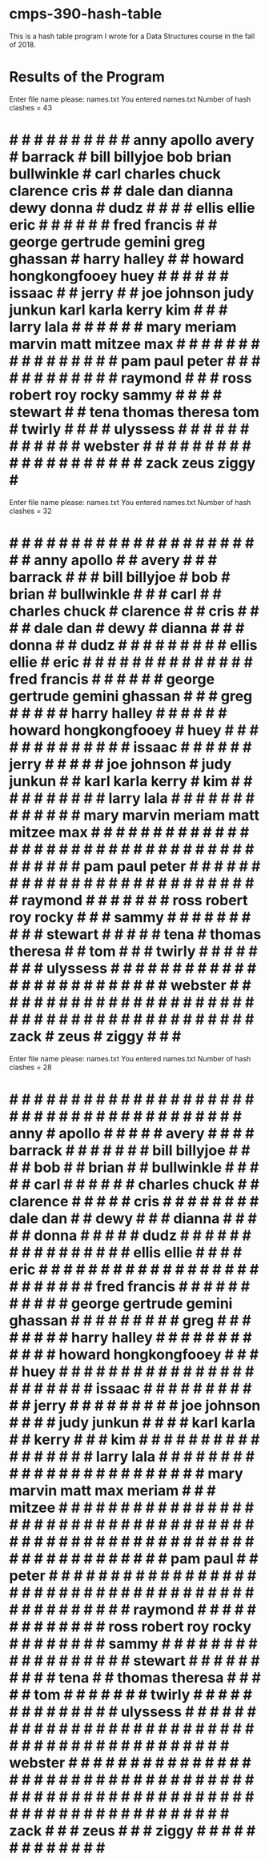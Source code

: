# cmps-390-hash-table
This is a hash table program I wrote for a Data Structures course in the fall of 2018.

# Results of the Program

Enter file name please:
names.txt
You entered names.txt
Number of hash clashes = 43
# # # # # # # # # # # anny apollo avery # barrack # bill billyjoe bob brian bullwinkle # carl charles chuck clarence cris # # dale dan dianna dewy donna # dudz # # # # ellis ellie eric # # # # # # fred francis # # george gertrude gemini greg ghassan # harry halley # # howard hongkongfooey huey # # # # # # issaac # # jerry # # joe johnson judy junkun karl karla kerry kim # # # larry lala # # # # # # mary meriam marvin matt mitzee max # # # # # # # # # # # # # # # # pam paul peter # # # # # # # # # # # # raymond # # # ross robert roy rocky sammy # # # # stewart # # tena thomas theresa tom # twirly # # # # ulyssess # # # # # # # # # # # # webster # # # # # # # # # # # # # # # # # # # # zack zeus ziggy # # 
Enter file name please:
names.txt
You entered names.txt
Number of hash clashes = 32
# # # # # # # # # # # # # # # # # # # # # # # anny apollo # # avery # # # barrack # # # bill billyjoe # bob # brian # bullwinkle # # # carl # # charles chuck # clarence # # cris # # # # dale dan # dewy # dianna # # # donna # # dudz # # # # # # # # # ellis ellie # eric # # # # # # # # # # # # # # fred francis # # # # # # george gertrude gemini ghassan # # # greg # # # # # harry halley # # # # # # howard hongkongfooey # huey # # # # # # # # # # # # # issaac # # # # # # jerry # # # # # joe johnson # judy junkun # # karl karla kerry # kim # # # # # # # # # # larry lala # # # # # # # # # # # # # mary marvin meriam matt mitzee max # # # # # # # # # # # # # # # # # # # # # # # # # # # # # # # # # # # # # # # pam paul peter # # # # # # # # # # # # # # # # # # # # # # # # # # # raymond # # # # # # # ross robert roy rocky # # # sammy # # # # # # # # # # stewart # # # # # tena # thomas theresa # # tom # # # twirly # # # # # # # # ulyssess # # # # # # # # # # # # # # # # # # # # # # # # # webster # # # # # # # # # # # # # # # # # # # # # # # # # # # # # # # # # # # # # # # # # # zack # zeus # ziggy # # # # 
Enter file name please:
names.txt
You entered names.txt
Number of hash clashes = 28
# # # # # # # # # # # # # # # # # # # # # # # # # # # # # # # # # # # # # # # # anny # apollo # # # # # avery # # # # barrack # # # # # # # bill billyjoe # # # # bob # # brian # # bullwinkle # # # # # carl # # # # # # charles chuck # # clarence # # # # # cris # # # # # # # # dale dan # # dewy # # # dianna # # # # # donna # # # # # dudz # # # # # # # # # # # # # # # # ellis ellie # # # # eric # # # # # # # # # # # # # # # # # # # # # # # # # fred francis # # # # # # # # # # # george gertrude gemini ghassan # # # # # # # # # greg # # # # # # # # harry halley # # # # # # # # # # # # howard hongkongfooey # # # # huey # # # # # # # # # # # # # # # # # # # # # # # issaac # # # # # # # # # # # jerry # # # # # # # # # joe johnson # # # # judy junkun # # # # karl karla # # kerry # # # kim # # # # # # # # # # # # # # # # # larry lala # # # # # # # # # # # # # # # # # # # # # # # # mary marvin matt max meriam # # # mitzee # # # # # # # # # # # # # # # # # # # # # # # # # # # # # # # # # # # # # # # # # # # # # # # # # # # # # # # # # # # # # # # # # # # # # pam paul # # peter # # # # # # # # # # # # # # # # # # # # # # # # # # # # # # # # # # # # # # # # # # # # # # # raymond # # # # # # # # # # # # # ross robert roy rocky # # # # # # # # sammy # # # # # # # # # # # # # # # # # # stewart # # # # # # # # # # tena # # thomas theresa # # # # # tom # # # # # # # twirly # # # # # # # # # # # # # # ulyssess # # # # # # # # # # # # # # # # # # # # # # # # # # # # # # # # # # # # # # # # # # # # webster # # # # # # # # # # # # # # # # # # # # # # # # # # # # # # # # # # # # # # # # # # # # # # # # # # # # # # # # # # # # # # # # # # # # # # # # # zack # # # zeus # # # ziggy # # # # # # # # # # # # # # 
